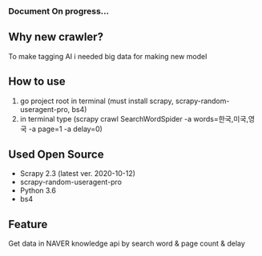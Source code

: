 ### Document On progress...

## Why new crawler?
To make tagging AI i needed big data for making new model

## How to use
1. go project root in terminal (must install scrapy, scrapy-random-useragent-pro, bs4)
2. in terminal type (scrapy crawl SearchWordSpider -a words=한국,미국,영국 -a page=1 -a delay=0)
## Used Open Source
- Scrapy 2.3 (latest ver. 2020-10-12)
- scrapy-random-useragent-pro
- Python 3.6
- bs4

## Feature
Get data in NAVER knowledge api by search word & page count & delay